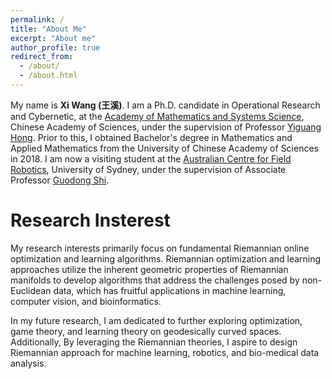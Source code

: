 ```yaml
---
permalink: /
title: "About Me"
excerpt: "About me"
author_profile: true
redirect_from: 
  - /about/
  - /about.html
---
```


My name is **Xi Wang (王溪)**. I am a Ph.D. candidate in Operational Research and Cybernetic, at the [Academy of Mathematics and Systems Science](http://english.amss.cas.cn/), Chinese Academy of Sciences, under the supervision of Professor [Yiguang Hong](http://lsc.amss.ac.cn/~yghong/index.html). Prior to this, I obtained Bachelor's degree in Mathematics and Applied Mathematics from the University of Chinese Academy of Sciences in 2018. I am now a visiting student at the [Australian Centre for Field Robotics](https://www.sydney.edu.au/engineering/our-research/robotics-and-intelligent-systems/australian-centre-for-field-robotics.html), University of Sydney, under the supervision of Associate Professor [Guodong Shi](https://www.sydney.edu.au/engineering/about/our-people/academic-staff/guodong-shi.html).

Research Insterest
======

My research interests primarily focus on fundamental Riemannian online optimization and learning algorithms. Riemannian optimization and learning approaches utilize the inherent geometric properties of Riemannian manifolds to develop algorithms that address the challenges posed by non-Euclidean data, which has fruitful applications in machine learning, computer vision, and bioinformatics.

In my future research, I am dedicated to further exploring optimization, game theory, and learning theory on geodesically curved spaces. Additionally, By leveraging the Riemannian theories, I aspire to design Riemannian approach for machine learning, robotics, and bio-medical data analysis. 

